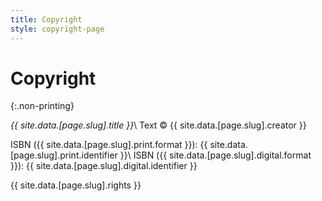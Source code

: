 ```yaml
---
title: Copyright
style: copyright-page
---
```


# Copyright
{:.non-printing}

*{{ site.data.[page.slug].title }}*\\
Text © {{ site.data.[page.slug].creator }}

ISBN ({{ site.data.[page.slug].print.format }}):
{{ site.data.[page.slug].print.identifier }}\\
ISBN ({{ site.data.[page.slug].digital.format }}):
{{ site.data.[page.slug].digital.identifier }}

{{ site.data.[page.slug].rights }}
